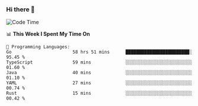 ### Hi there 👋

<!--
**CrazyCollin/crazycollin** is a ✨ _special_ ✨ repository because its `README.md` (this file) appears on your GitHub profile.

Here are some ideas to get you started:

- 🔭 I’m currently working on ...
- 🌱 I’m currently learning ...
- 👯 I’m looking to collaborate on ...
- 🤔 I’m looking for help with ...
- 💬 Ask me about ...
- 📫 How to reach me: ...
- 😄 Pronouns: ...
- ⚡ Fun fact: ...
-->

<!--START_SECTION:waka-->
![Code Time](http://img.shields.io/badge/Code%20Time-798%20hrs%2023%20mins-blue)

📊 **This Week I Spent My Time On** 

```text
💬 Programming Languages: 
Go                       58 hrs 51 mins      ████████████████████████░   95.45 % 
TypeScript               59 mins             ░░░░░░░░░░░░░░░░░░░░░░░░░   01.60 % 
Java                     40 mins             ░░░░░░░░░░░░░░░░░░░░░░░░░   01.10 % 
YAML                     27 mins             ░░░░░░░░░░░░░░░░░░░░░░░░░   00.74 % 
Rust                     15 mins             ░░░░░░░░░░░░░░░░░░░░░░░░░   00.42 % 
```


<!--END_SECTION:waka-->
